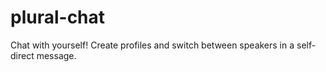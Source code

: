 # plural-chat
Chat with yourself! Create profiles and switch between speakers in a self-direct message. 

